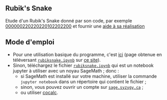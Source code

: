 ## Rubik's Snake
Etude d'un Rubik's Snake donné par son code, par exemple [000000220220220102202200](https://rawcdn.githack.com/YvesLemaire/rubiksnake/9cdd0cef72da81341bdbab911846ae12b16f8a5c/cat.html) et fournir une [aide à sa réalisation](./cat.png)
## Mode d'emploi
- Pour une utilisation basique du programme, c'est [ici](https://raw.githack.com/YvesLemaire/rubiksnake/main/rubiksnake.html) (page obtenue en téléversant [`rubiksnake.ipynb`](./rubiksnake.ipynb) sur [ce site](https://dahn-research.eu/nbplayer/)). 
- Sinon, téléchargez le fichier [`rubiksnake.ipynb`](./rubiksnake.ipynb) qui est un notebook jupyter à utiliser avec un noyau SageMath ; donc :
    - si SageMath est installé sur votre machine, utiliser la commande `jupyter notebook` dans un répertoire qui contient le fichier ;
    - sinon, vous pouvez ouvrir un compte sur [`sage.syzygy.ca`](https://sage.syzygy.ca/) ;
    - ou utiliser [cocalc](https://cocalc.com/).

